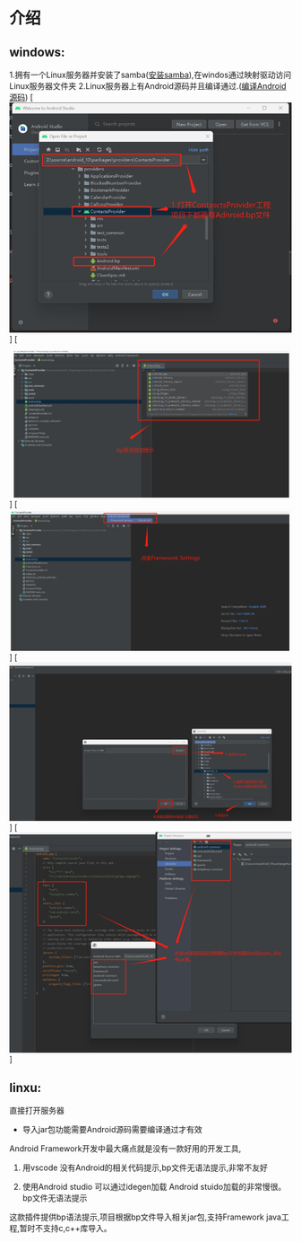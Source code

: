# 介绍

## windows:
  1.拥有一个Linux服务器并安装了samba([安装samba][samba]),在windos通过映射驱动访问Linux服务器文件夹
  2.Linux服务器上有Android源码并且编译通过.([编译Android源码][buildAndroid10])
[![image1][image1]]
[![image2][image2]]
[![image3][image3]]
[![image4][image4]]
[![image5][image5]]


## linxu:
 直接打开服务器

  
- 导入jar包功能需要Android源码需要编译通过才有效

Android Framework开发中最大痛点就是没有一款好用的开发工具,

1. 用vscode  没有Android的相关代码提示,bp文件无语法提示,非常不友好

2. 使用Android studio 可以通过idegen加载 Android stuido加载的非常慢很。bp文件无语法提示


这款插件提供bp语法提示,项目根据bp文件导入相关jar包,支持Framework java工程,暂时不支持c,c++库导入。

[samba]: https://blog.csdn.net/FLM19990626/article/details/128281664

[buildAndroid10]: https://blog.csdn.net/h5630/article/details/127715207


[image1]:https://github.com/jikun2008/AndroidFrameworkToolsPlugin/blob/main/image/1.png

[image2]:https://github.com/jikun2008/AndroidFrameworkToolsPlugin/blob/main/image/2.png

[image3]:https://github.com/jikun2008/AndroidFrameworkToolsPlugin/blob/main/image/3.png

[image4]:https://github.com/jikun2008/AndroidFrameworkToolsPlugin/blob/main/image/4.png

[image5]:https://github.com/jikun2008/AndroidFrameworkToolsPlugin/blob/main/image/5.png

